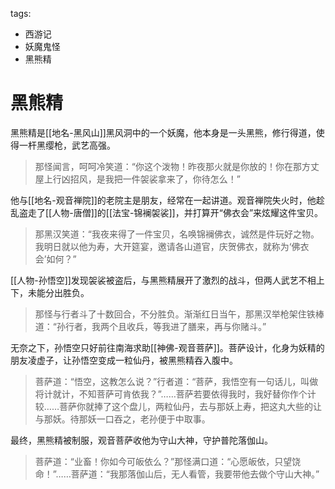 tags:
  - 西游记
  - 妖魔鬼怪
  - 黑熊精

# 黑熊精

黑熊精是[[地名-黑风山]]黑风洞中的一个妖魔，他本身是一头黑熊，修行得道，使得一杆黑缨枪，武艺高强。

> 那怪闻言，呵呵冷笑道：“你这个泼物！昨夜那火就是你放的！你在那方丈屋上行凶招风，是我把一件袈裟拿来了，你待怎么！”

他与[[地名-观音禅院]]的老院主是朋友，经常在一起讲道。观音禅院失火时，他趁乱盗走了[[人物-唐僧]]的[[法宝-锦襕袈裟]]，并打算开“佛衣会”来炫耀这件宝贝。

> 那黑汉笑道：“我夜来得了一件宝贝，名唤锦襕佛衣，诚然是件玩好之物。我明日就以他为寿，大开筵宴，邀请各山道官，庆贺佛衣，就称为‘佛衣会’如何？”

[[人物-孙悟空]]发现袈裟被盗后，与黑熊精展开了激烈的战斗，但两人武艺不相上下，未能分出胜负。

> 那怪与行者斗了十数回合，不分胜负。渐渐红日当午，那黑汉举枪架住铁棒道：“孙行者，我两个且收兵，等我进了膳来，再与你赌斗。”

无奈之下，孙悟空只好前往南海求助[[神佛-观音菩萨]]。菩萨设计，化身为妖精的朋友凌虚子，让孙悟空变成一粒仙丹，被黑熊精吞入腹中。

> 菩萨道：“悟空，这教怎么说？”行者道：“菩萨，我悟空有一句话儿，叫做将计就计，不知菩萨可肯依我？”……菩萨若要依得我时，我好替你作个计较……菩萨你就捧了这个盘儿，两粒仙丹，去与那妖上寿，把这丸大些的让与那妖。待那妖一口吞之，老孙便于中取事。

最终，黑熊精被制服，观音菩萨收他为守山大神，守护普陀落伽山。

> 菩萨道：“业畜！你如今可皈依么？”那怪满口道：“心愿皈依，只望饶命！”……菩萨道：“我那落伽山后，无人看管，我要带他去做个守山大神。”
